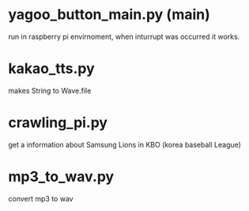 # yagoo_button_main.py   (__main__)
run in raspberry pi envirnoment, when inturrupt was occurred it works.

# kakao_tts.py           
makes String to Wave.file

# crawling_pi.py         
get a information about Samsung Lions in KBO (korea baseball League)

# mp3_to_wav.py          
convert mp3 to wav 
